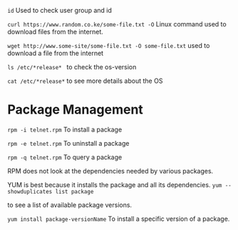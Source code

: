 `id`
Used to check user group and id

`curl https://www.random.co.ke/some-file.txt -O`
Linux command used to download files from the internet.

`wget http://www.some-site/some-file.txt -O some-file.txt`
used to download a file from the internet

`ls /etc/*release* `
to check the os-version
 
 `cat /etc/*release*`
 to see more details about the OS

 # Package Management
 `rpm -i telnet.rpm`
 To install a package

 `rpm -e telnet.rpm`
 To uninstall a package

 `rpm -q telnet.rpm`
 To query a package

 RPM does not look at the dependencies needed by various packages.

 YUM is best because it installs the package and all its dependencies.
  `yum --showduplicates list package`

  to see a list of available package versions.

`yum install package-versionName`
To install a specific version of a package.